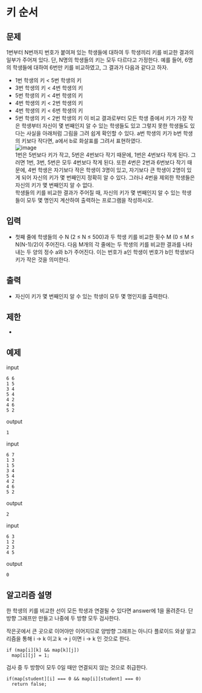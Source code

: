 # 키 순서

## 문제

1번부터 N번까지 번호가 붙여져 있는 학생들에 대하여 두 학생끼리 키를 비교한 결과의 일부가 주어져 있다. 단, N명의 학생들의 키는 모두 다르다고 가정한다. 예를 들어, 6명의 학생들에 대하여 6번만 키를 비교하였고, 그 결과가 다음과 같다고 하자.   
- 1번 학생의 키 < 5번 학생의 키
- 3번 학생의 키 < 4번 학생의 키
- 5번 학생의 키 < 4번 학생의 키
- 4번 학생의 키 < 2번 학생의 키
- 4번 학생의 키 < 6번 학생의 키
- 5번 학생의 키 < 2번 학생의 키
이 비교 결과로부터 모든 학생 중에서 키가 가장 작은 학생부터 자신이 몇 번째인지 알 수 있는 학생들도 있고 그렇지 못한 학생들도 있다는 사실을 아래처럼 그림을 그려 쉽게 확인할 수 있다. a번 학생의 키가 b번 학생의 키보다 작다면, a에서 b로 화살표를 그려서 표현하였다.  
![image](https://upload.acmicpc.net/8f9e2484-a3aa-4b97-b1fa-387df4ae58d0/-/preview/)   
1번은 5번보다 키가 작고, 5번은 4번보다 작기 때문에, 1번은 4번보다 작게 된다. 그러면 1번, 3번, 5번은 모두 4번보다 작게 된다. 또한 4번은 2번과 6번보다 작기 때문에, 4번 학생은 자기보다 작은 학생이 3명이 있고, 자기보다 큰 학생이 2명이 있게 되어 자신의 키가 몇 번째인지 정확히 알 수 있다. 그러나 4번을 제외한 학생들은 자신의 키가 몇 번째인지 알 수 없다.   
학생들의 키를 비교한 결과가 주어질 때, 자신의 키가 몇 번째인지 알 수 있는 학생들이 모두 몇 명인지 계산하여 출력하는 프로그램을 작성하시오.





## 입력

- 첫째 줄에 학생들의 수 N (2 ≤ N ≤ 500)과 두 학생 키를 비교한 횟수 M (0 ≤ M ≤ N(N-1)/2)이 주어진다. 다음 M개의 각 줄에는 두 학생의 키를 비교한 결과를 나타내는 두 양의 정수 a와 b가 주어진다. 이는 번호가 a인 학생이 번호가 b인 학생보다 키가 작은 것을 의미한다. 




## 출력

- 자신이 키가 몇 번째인지 알 수 있는 학생이 모두 몇 명인지를 출력한다. 


## 제한 

- 

## 예제

input
``` 
6 6
1 5
3 4
5 4
4 2
4 6
5 2
```
output
``` 
1
```

input
``` 
6 7
1 3
1 5
3 4
5 4
4 2
4 6
5 2
```
output
``` 
2
```

input
``` 
6 3
1 2
2 3
4 5
```
output
``` 
0
```

## 알고리즘 설명

한 학생의 키를 비교한 선이 모든 학생과 연결될 수 있다면 answer에 1을 올려준다.
단방향 그래프만 만들고 나중에 두 방향 모두 검사한다.

작은곳에서 큰 곳으로 이어야만 이어지므로 양방향 그래프는 아니다
플로이드 와샬 알고리즘을 통해
i -> k 이고 k -> j 이면 i -> k 인 것으로 한다.
```
if (map[i][k] && map[k][j])
  map[i][j] = 1;
```

검사 중 두 방향이 모두 0일 때만 연결되지 않는 것으로 취급한다.
```
if(map[student][i] === 0 && map[i][student] === 0)
  return false;
```